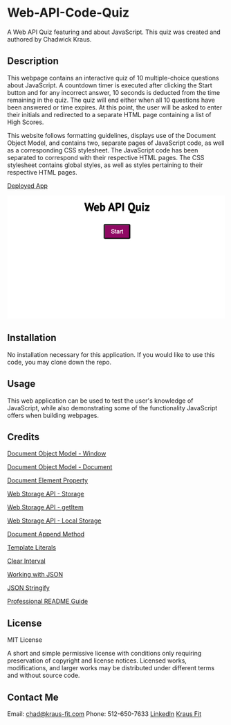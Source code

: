 # Web-API-Code-Quiz
A Web API Quiz featuring and about JavaScript. This quiz was created and authored by Chadwick Kraus.

## Description

This webpage contains an interactive quiz of 10 multiple-choice questions about JavaScript. A countdown timer is executed after clicking the Start button and for any incorrect answer, 10 seconds is deducted from the time remaining in the quiz. The quiz will end either when all 10 questions have been answered or time expires. At this point, the user will be asked to enter their initials and redirected to a separate HTML page containing a list of High Scores.

This website follows formatting guidelines, displays use of the Document Object Model, and contains two, separate pages of JavaScript code, as well as a corresponding CSS stylesheet. The JavaScript code has been separated to correspond with their respective HTML pages. The CSS stylesheet contains global styles, as well as styles pertaining to their respective HTML pages.

[Deployed App](https://chadkraus87.github.io/Web-API-Code-Quiz)

![Front End Landing Page](/assets/images/homepage.png)

## Installation

No installation necessary for this application. If you would like to use this code, you may clone down the repo.

## Usage

This web application can be used to test the user's knowledge of JavaScript, while also demonstrating some of the functionality JavaScript offers when building webpages.

## Credits

[Document Object Model - Window](https://developer.mozilla.org/en-US/docs/Web/API/Window)

[Document Object Model - Document](https://developer.mozilla.org/en-US/docs/Web/API/Document)

[Document Element Property](https://developer.mozilla.org/en-US/docs/Web/API/Document/documentElement)

[Web Storage API - Storage](https://developer.mozilla.org/en-US/docs/Web/API/Storage)

[Web Storage API - getItem](https://developer.mozilla.org/en-US/docs/Web/API/Storage/getItem)

[Web Storage API - Local Storage](https://developer.mozilla.org/en-US/docs/Web/API/Window/localStorage)

[Document Append Method](https://developer.mozilla.org/en-US/docs/Web/API/Document/append)

[Template Literals](https://developer.mozilla.org/en-US/docs/Web/JavaScript/Reference/Template_literals)

[Clear Interval](https://developer.mozilla.org/en-US/docs/Web/API/clearInterval)

[Working with JSON](https://developer.mozilla.org/en-US/docs/Learn/JavaScript/Objects/JSON)

[JSON Stringify](https://developer.mozilla.org/en-US/docs/Web/JavaScript/Reference/Global_Objects/JSON/stringify)

[Professional README Guide](https://coding-boot-camp.github.io/full-stack/github/professional-readme-guide)


## License

MIT License

A short and simple permissive license with conditions only requiring preservation of copyright and license notices. Licensed works, modifications, and larger works may be distributed under different terms and without source code.

## Contact Me

Email: chad@kraus-fit.com
Phone: 512-650-7633
[LinkedIn](https://www.linkedin.com/in/chadwick-kraus/) 
[Kraus Fit](https://www.kraus-fit.com/)